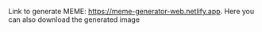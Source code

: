 Link to generate MEME: https://meme-generator-web.netlify.app.
Here you can also download the generated image


